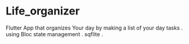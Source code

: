 # Life_organizer
Flutter App that organizes Your day by making a  list of your day tasks  .
using Bloc state management .
sqflite .
